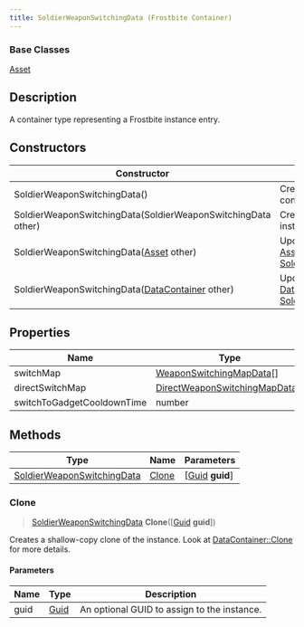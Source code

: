 ```yaml
---
title: SoldierWeaponSwitchingData (Frostbite Container)
---
```

### Base Classes

[Asset](Asset)

## Description

A container type representing a Frostbite instance entry.

## Constructors

| Constructor                                                                           | Description                                                                                                                                 |
| ------------------------------------------------------------------------------------- | ------------------------------------------------------------------------------------------------------------------------------------------- |
| SoldierWeaponSwitchingData()                                                          | Create a new instance of this container type.                                                                                               |
| SoldierWeaponSwitchingData(SoldierWeaponSwitchingData other)                          | Create a reference copy of an instance of the same type.                                                                                    |
| SoldierWeaponSwitchingData([Asset](Asset) other)                                      | Upcast an instance of type [Asset](Asset) to [SoldierWeaponSwitchingData](SoldierWeaponSwitchingData).                                      |
| SoldierWeaponSwitchingData([DataContainer](/vext/ref/cls/shr/datacontainer) other) | Upcast an instance of type [DataContainer](/vext/ref/cls/shr/datacontainer) to [SoldierWeaponSwitchingData](SoldierWeaponSwitchingData). |

## Properties

| Name                       | Type                                                             | Description |
| -------------------------- | ---------------------------------------------------------------- | ----------- |
| switchMap                  | [WeaponSwitchingMapData](WeaponSwitchingMapData)\[\]             |             |
| directSwitchMap            | [DirectWeaponSwitchingMapData](DirectWeaponSwitchingMapData)\[\] |             |
| switchToGadgetCooldownTime | number                                                           |             |

## Methods

| Type                                                     | Name            | Parameters                                     |
| -------------------------------------------------------- | --------------- | ---------------------------------------------- |
| [SoldierWeaponSwitchingData](SoldierWeaponSwitchingData) | [Clone](#clone) | \[[Guid](/vext/ref/cls/shr/guid) **guid**\] |

### Clone

> [SoldierWeaponSwitchingData](SoldierWeaponSwitchingData) **Clone**(\[[Guid](/vext/ref/cls/shr/guid) **guid**\])

Creates a shallow-copy clone of the instance. Look at [DataContainer::Clone](/vext/ref/cls/shr/datacontainer#clone) for more details.

#### Parameters

| Name | Type         | Description                                 |
| ---- | ------------ | ------------------------------------------- |
| guid | [Guid](Guid) | An optional GUID to assign to the instance. |
